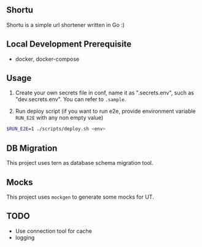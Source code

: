 ## Shortu

Shortu is a simple url shortener written in Go :)

## Local Development Prerequisite

- docker, docker-compose

## Usage

1. Create your own secrets file in conf, name it as "<env>.secrets.env", such as "dev.secrets.env". You can refer to `.sample`.


2. Run deploy script (if you want to run e2e, provide environment variable `RUN_E2E` with any non empty value)
```bash
$RUN_E2E=1 ./scripts/deploy.sh <env>
```


## DB Migration

This project uses tern as database schema migration tool.


## Mocks

This project uses `mockgen` to generate some mocks for UT.

## TODO

- Use connection tool for cache
- logging